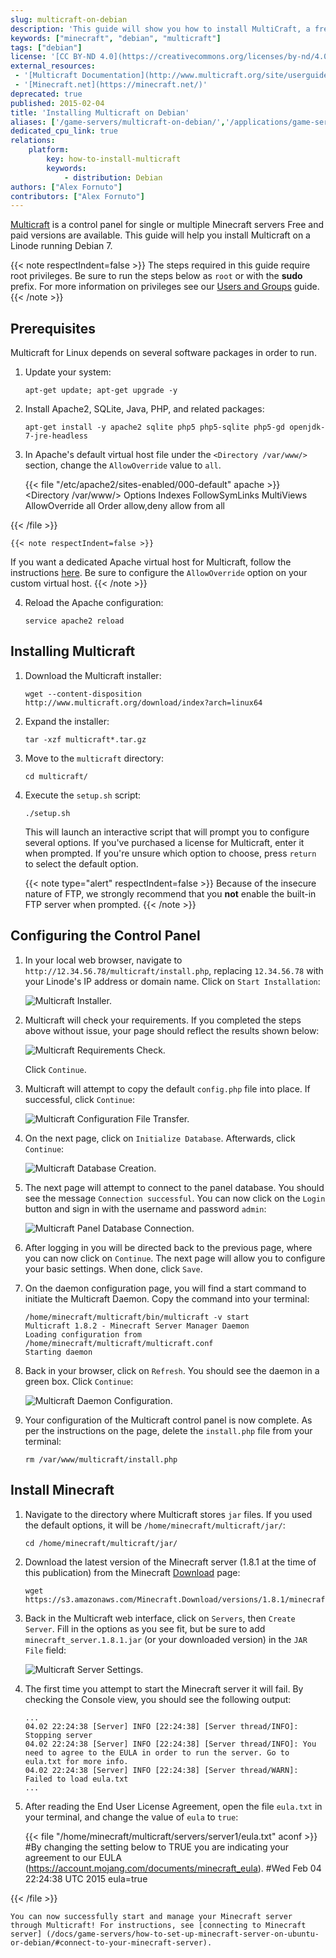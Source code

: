 ```yaml
---
slug: multicraft-on-debian
description: 'This guide will show you how to install MultiCraft, a free and open-source control panel for Minecraft servers, running on a Linode running Debian.'
keywords: ["minecraft", "debian", "multicraft"]
tags: ["debian"]
license: '[CC BY-ND 4.0](https://creativecommons.org/licenses/by-nd/4.0)'
external_resources:
 - '[Multicraft Documentation](http://www.multicraft.org/site/userguide?view=index)'
 - '[Minecraft.net](https://minecraft.net/)'
deprecated: true
published: 2015-02-04
title: 'Installing Multicraft on Debian'
aliases: ['/game-servers/multicraft-on-debian/','/applications/game-servers/multicraft-on-debian/']
dedicated_cpu_link: true
relations:
    platform:
        key: how-to-install-multicraft
        keywords:
            - distribution: Debian
authors: ["Alex Fornuto"]
contributors: ["Alex Fornuto"]
---
```


[Multicraft](http://www.multicraft.org/) is a control panel for single or multiple Minecraft servers Free and paid versions are available. This guide will help you install Multicraft on a Linode running Debian 7.

{{< note respectIndent=false >}}
The steps required in this guide require root privileges. Be sure to run the steps below as `root` or with the **sudo** prefix. For more information on privileges see our [Users and Groups](/docs/guides/linux-users-and-groups/) guide.
{{< /note >}}

## Prerequisites

Multicraft for Linux depends on several software packages in order to run.

1.  Update your system:

        apt-get update; apt-get upgrade -y

2.  Install Apache2, SQLite, Java, PHP, and related packages:

        apt-get install -y apache2 sqlite php5 php5-sqlite php5-gd openjdk-7-jre-headless

3.  In Apache's default virtual host file under the `<Directory /var/www/>` section, change the `AllowOverride` value to `all`.

    {{< file "/etc/apache2/sites-enabled/000-default" apache >}}
<Directory /var/www/>
        Options Indexes FollowSymLinks MultiViews
        AllowOverride all
        Order allow,deny
        allow from all
</Directory>

{{< /file >}}

    {{< note respectIndent=false >}}
If you want a dedicated Apache virtual host for Multicraft, follow the instructions [here](/docs/guides/hosting-a-website-ubuntu-18-04/#configure-name-based-virtual-hosts-in-apache-web-server). Be sure to configure the `AllowOverride` option on your custom virtual host.
{{< /note >}}

4.  Reload the Apache configuration:

        service apache2 reload

## Installing Multicraft

1.  Download the Multicraft installer:

        wget --content-disposition http://www.multicraft.org/download/index?arch=linux64

2.  Expand the installer:

        tar -xzf multicraft*.tar.gz

3.  Move to the `multicraft` directory:

        cd multicraft/

4.  Execute the `setup.sh` script:

        ./setup.sh

    This will launch an interactive script that will prompt you to configure several options. If you've purchased a license for Multicraft, enter it when prompted. If you're unsure which option to choose, press `return` to select the default option.

    {{< note type="alert" respectIndent=false >}}
Because of the insecure nature of FTP, we strongly recommend that you **not** enable the built-in FTP server when prompted.
{{< /note >}}

## Configuring the Control Panel

1.  In your local web browser, navigate to `http://12.34.56.78/multicraft/install.php`, replacing `12.34.56.78` with your Linode's IP address or domain name. Click on `Start Installation`:

    ![Multicraft Installer.](multicraft-init.png)

2.  Multicraft will check your requirements. If you completed the steps above without issue, your page should reflect the results shown below:

    ![Multicraft Requirements Check.](multicraft-reqs.png)

    Click `Continue`.

3.  Multicraft will attempt to copy the default `config.php` file into place. If successful, click `Continue`:

    ![Multicraft Configuration File Transfer.](multicraft-config.png)

4.  On the next page, click on `Initialize Database`. Afterwards, click `Continue`:

    ![Multicraft Database Creation.](multicraft-db.png)

5.  The next page will attempt to connect to the panel database. You should see the message `Connection successful`. You can now click on the `Login` button and sign in with the username and password `admin`:

    ![Multicraft Panel Database Connection.](multicraft-panel.png)

6.  After logging in you will be directed back to the previous page, where you can now click on `Continue`. The next page will allow you to configure your basic settings. When done, click `Save`.

7.  On the daemon configuration page, you will find a start command to initiate the Multicraft Daemon. Copy the command into your terminal:

        /home/minecraft/multicraft/bin/multicraft -v start
        Multicraft 1.8.2 - Minecraft Server Manager Daemon
        Loading configuration from /home/minecraft/multicraft/multicraft.conf
        Starting daemon

8.  Back in your browser, click on `Refresh`. You should see the daemon in a green box. Click `Continue`:

    ![Multicraft Daemon Configuration.](multicraft-daemon.png)

9.  Your configuration of the Multicraft control panel is now complete. As per the instructions on the page, delete the `install.php` file from your terminal:

        rm /var/www/multicraft/install.php

## Install Minecraft

1.  Navigate to the directory where Multicraft stores `jar` files. If you used the default options, it will be `/home/minecraft/multicraft/jar/`:

        cd /home/minecraft/multicraft/jar/

2.  Download the latest version of the Minecraft server (1.8.1 at the time of this publication) from the Minecraft [Download](https://minecraft.net/download) page:

        wget https://s3.amazonaws.com/Minecraft.Download/versions/1.8.1/minecraft_server.1.8.1.jar

3.  Back in the Multicraft web interface, click on `Servers`, then `Create Server`. Fill in the options as you see fit, but be sure to add `minecraft_server.1.8.1.jar` (or your downloaded version) in the `JAR File` field:

    ![Multicraft Server Settings.](multicraft-server-settings.png)

4.  The first time you attempt to start the Minecraft server it will fail. By checking the Console view, you should see the following output:

        ...
        04.02 22:24:38 [Server] INFO [22:24:38] [Server thread/INFO]: Stopping server
        04.02 22:24:38 [Server] INFO [22:24:38] [Server thread/INFO]: You need to agree to the EULA in order to run the server. Go to eula.txt for more info.
        04.02 22:24:38 [Server] INFO [22:24:38] [Server thread/WARN]: Failed to load eula.txt
        ...

5.  After reading the End User License Agreement, open the file `eula.txt` in your terminal, and change the value of `eula` to `true`:

    {{< file "/home/minecraft/multicraft/servers/server1/eula.txt" aconf >}}
#By changing the setting below to TRUE you are indicating your agreement to our EULA (https://account.mojang.com/documents/minecraft_eula).
#Wed Feb 04 22:24:38 UTC 2015
eula=true

{{< /file >}}


    You can now successfully start and manage your Minecraft server through Multicraft! For instructions, see [connecting to Minecraft server] (/docs/game-servers/how-to-set-up-minecraft-server-on-ubuntu-or-debian/#connect-to-your-minecraft-server).
